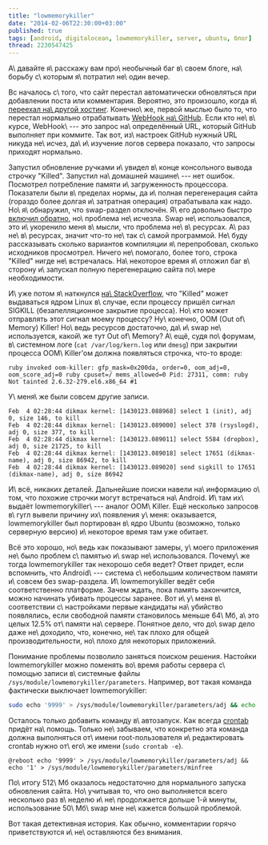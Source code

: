 ```yaml
---
title: "lowmemorykiller"
date: "2014-02-06T22:30:00+03:00"
published: true
tags: [android, digitalocean, lowmemorykiller, server, ubuntu, блог]
thread: 2230547425
---
```


А\ давайте я\ расскажу вам про\ необычный баг в\ своем блоге, на\ борьбу с\ которым я\ потратил не\ один вечер.

Вс началось с\ того, что сайт перестал автоматически обновляться при добавлении поста или комментария. Вероятно, это
произошло, когда я\ [переехал на\ другой хостинг][digital-ocean]. Конечно\ же, первой мыслью было то, что перестал
нормально отрабатывать [WebHook на\ GitHub][webhook]. Если кто не\ в\ курсе, WebHook\ --- это запрос на\ определённый
URL, который GitHub выполняет при коммите. Так вот, из\ настроек GitHub нужный URL никуда не\ исчез, да\ и\ изучение
логов сервера показало, что запросы приходят нормально.

Запустил обновление ручками и\ увидел в\ конце консольного вывода строчку "Killed". Запустил на\ домашней машине\ ---
нет ошибок. Посмотрел потребление памяти и\ загруженность процессора. Показатели были в\ пределах нормы, да и\ полная
перегенерация сайта (гораздо более долгая и\ затратная операция) отрабатывала как надо. Но\ я\ обнаружил, что
swap-раздел отключён. Я\ его довольно быстро [включил обратно][swap], но\ проблема не\ исчезла. Swap
не\ использовался, это и\ укоренило меня в\ мысли, что проблема не\ в\ ресурсах. А\ раз не\ в\ ресурсах, значит
что-то не\ так с\ самой программой. Не\ буду рассказывать сколько вариантов компиляции я\ перепробовал, сколько
исходников просмотрел. Ничего не\ помогало, более того, строка "Killed" нигде не\ встречалась. На\ некоторое время
я\ отложил баг в\ сторону и\ запускал полную перегенерацию сайта по\ мере необходимости.

И\ уже потом я\ наткнулся [на\ StackOverflow][killed], что "Killed" может выдаваться ядром Linux в\ случае, если
процессу пришёл сигнал SIGKILL (безапелляционное закрытие процесса). Но\ кто может отправлять этот сигнал моему
процессу? Ну\ конечно, OOM (Out of\ Memory) Killer! Но\ ведь ресурсов достаточно, да\ и\ swap не\ используется,
какой\ же тут Out of\ Memory? А\ ещё, судя по\ форумам, в\ системном логе (`cat /var/log/kern.log` или `dmesg`) при
закрытии процесса OOM\ Killer’ом должна появляться строчка, что-то вроде:

~~~~~no-highlight
ruby invoked oom-killer: gfp_mask=0x200da, order=0, oom_adj=0, oom_score_adj=0 ruby cpuset=/ mems_allowed=0 Pid: 27311, comm: ruby Not tainted 2.6.32-279.el6.x86_64 #1
~~~~~

У\ меня\ же были совсем другие записи.

~~~~~no-highlight
Feb  4 02:28:44 dikmax kernel: [1430123.088968] select 1 (init), adj 0, size 146, to kill
Feb  4 02:28:44 dikmax kernel: [1430123.089000] select 378 (rsyslogd), adj 0, size 377, to kill
Feb  4 02:28:44 dikmax kernel: [1430123.089011] select 5584 (dropbox), adj 0, size 21725, to kill
Feb  4 02:28:44 dikmax kernel: [1430123.089018] select 17651 (dikmax-name), adj 0, size 86942, to kill
Feb  4 02:28:44 dikmax kernel: [1430123.089020] send sigkill to 17651 (dikmax-name), adj 0, size 86942
~~~~~

И\ всё, никаких деталей. Дальнейшие поиски навели на\ информацию о\ том, что похожие строчки могут встречаться
на\ Android. И\ там их\ выдаёт lowmemorykiller\ --- аналог OOM\ Killer. Ещё несколько запросов в\ гугл вывели причину
их\ появления у\ меня: оказывается, lowmemorykiller был портирован в\ ядро Ubuntu (возможно, только серверную версию)
и\ некоторое время там уже обитает.

Всё это хорошо, но\ ведь как показывают замеры, у\ моего приложения не\ было проблем с\ памятью и\ swap
не\ использовался. Почему\ же тогда lowmemorykiller так нехорошо себя ведет? Ответ придет, если вспомнить, что
Android\ --- система с\ небольшим количеством памяти и\ совсем без swap-раздела. И\ lowmemorykiller ведёт себя
соответственно платформе. Зачем ждать, пока память закончится, можно начинать убивать процессы заранее. Вот и\ у\ меня
в\ соответствии с\ настройками первые кандидаты на\ убийство появлялись, если свободной памяти становилось меньше
64\ Мб, а\ это целых 12.5% от\ памяти на\ сервере. Понятное дело, что до\ swap дело даже не\ доходило, что, конечно,
не\ так плохо для общей производительности, но\ плохо для некоторых приложений.

Понимание проблемы позволило заняться поиском решения. Настойки lowmemorykiller можно поменять во\ время работы сервера
с\ помощью записи в\ системные файлы `/sys/module/lowmemorykiller/parameters`. Например, вот такая команда фактически
выключает lowmemorykiller:

~~~~~bash
sudo echo '9999' > /sys/module/lowmemorykiller/parameters/adj && echo '1' > /sys/module/lowmemorykiller/parameters/minfree
~~~~~

Осталось только добавить команду в\ автозапуск. Как всегда [crontab] придёт на\ помощь. Только не\ забываем, что
конкретно эта команда должна выполняться от\ имени root-пользователя и\ редактировать crontab нужно от\ его\ же
имени (`sudo crontab -e`).

~~~~~no-highlight
@reboot echo '9999' > /sys/module/lowmemorykiller/parameters/adj && echo '1' > /sys/module/lowmemorykiller/parameters/minfree
~~~~~

По\ итогу 512\ Мб оказалось недостаточно для нормального запуска обновления сайта. Но\ учитывая то, что оно выполняется
всего несколько раз в\ неделю и\ не\ продолжается дольше 1-й минуты, использование 50\ Мб\ swap мне не\ кажется
большой проблемой.

Вот такая детективная история. Как обычно, комментарии горячо приветствуются и\ не\ оставляются без внимания.

[crontab]: http://en.wikipedia.org/wiki/Cron
[digital-ocean]: http://dikmax.name/post/digitalocean/
[killed]: http://stackoverflow.com/questions/726690/who-killed-my-process-and-why
[swap]: https://www.digitalocean.com/community/articles/how-to-add-swap-on-ubuntu-12-04
[webhook]: https://help.github.com/articles/post-receive-hooks


